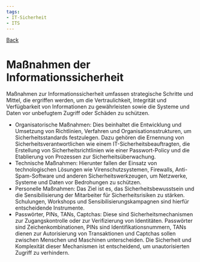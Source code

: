 ```yaml
---
tags:
- IT-Sicherheit
- ITS
---
```

[Back](Uebersicht%20der%20IT-Sicherheit%20Themen.md)
# Maßnahmen der Informationssicherheit
Maßnahmen zur Informationssicherheit umfassen strategische Schritte und Mittel, die ergriffen werden, um die Vertraulichkeit, Integrität und Verfügbarkeit von Informationen zu gewährleisten sowie die Systeme und Daten vor unbefugtem Zugriff oder Schäden zu schützen.

- Organisatorische Maßnahmen: Dies beinhaltet die Entwicklung und Umsetzung von Richtlinien, Verfahren und Organisationsstrukturen, um Sicherheitsstandards festzulegen. Dazu gehören die Ernennung von Sicherheitsverantwortlichen wie einem IT-Sicherheitsbeauftragten, die Erstellung von Sicherheitsrichtlinien wie einer Passwort-Policy und die Etablierung von Prozessen zur Sicherheitsüberwachung.
- Technische Maßnahmen: Hierunter fallen der Einsatz von technologischen Lösungen wie Virenschutzsystemen, Firewalls, Anti-Spam-Software und anderen Sicherheitswerkzeugen, um Netzwerke, Systeme und Daten vor Bedrohungen zu schützen.
- Personelle Maßnahmen: Das Ziel ist es, das Sicherheitsbewusstsein und die Sensibilisierung der Mitarbeiter für Sicherheitsrisiken zu stärken. Schulungen, Workshops und Sensibilisierungskampagnen sind hierfür entscheidende Instrumente.
- Passwörter, PINs, TANs, Captchas: Diese sind Sicherheitsmechanismen zur Zugangskontrolle oder zur Verifizierung von Identitäten. Passwörter sind Zeichenkombinationen, PINs sind Identifikationsnummern, TANs dienen zur Autorisierung von Transaktionen und Captchas sollen zwischen Menschen und Maschinen unterscheiden. Die Sicherheit und Komplexität dieser Mechanismen ist entscheidend, um unautorisierten Zugriff zu verhindern.